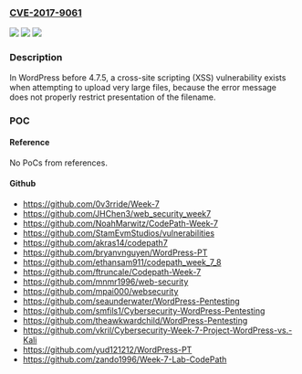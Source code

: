 ### [CVE-2017-9061](https://cve.mitre.org/cgi-bin/cvename.cgi?name=CVE-2017-9061)
![](https://img.shields.io/static/v1?label=Product&message=n%2Fa&color=blue)
![](https://img.shields.io/static/v1?label=Version&message=n%2Fa&color=blue)
![](https://img.shields.io/static/v1?label=Vulnerability&message=n%2Fa&color=brighgreen)

### Description

In WordPress before 4.7.5, a cross-site scripting (XSS) vulnerability exists when attempting to upload very large files, because the error message does not properly restrict presentation of the filename.

### POC

#### Reference
No PoCs from references.

#### Github
- https://github.com/0v3rride/Week-7
- https://github.com/JHChen3/web_security_week7
- https://github.com/NoahMarwitz/CodePath-Week-7
- https://github.com/StamEvmStudios/vulnerabilities
- https://github.com/akras14/codepath7
- https://github.com/bryanvnguyen/WordPress-PT
- https://github.com/ethansam911/codepath_week_7_8
- https://github.com/ftruncale/Codepath-Week-7
- https://github.com/mnmr1996/web-security
- https://github.com/mpai000/websecurity
- https://github.com/seaunderwater/WordPress-Pentesting
- https://github.com/smfils1/Cybersecurity-WordPress-Pentesting
- https://github.com/theawkwardchild/WordPress-Pentesting
- https://github.com/vkril/Cybersecurity-Week-7-Project-WordPress-vs.-Kali
- https://github.com/yud121212/WordPress-PT
- https://github.com/zando1996/Week-7-Lab-CodePath

